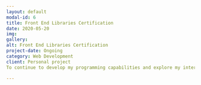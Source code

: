 ```yaml
---
layout: default
modal-id: 6
title: Front End Libraries Certification
date: 2020-05-20
img:
gallery:
alt: Front End Libraries Certification
project-date: Ongoing
category: Web Development
client: Personal project
To continue to develop my programming capabilities and explore my interest in new languages I continued completing FreeCodeCamps JavaScript Algorithms and Data Structures course. Working through exercises beginning with an introduction to JavaScript and moving on to basic data structures and debugging methods allowed me to establish and build up my programming skills. After covering functional and object orientation programming, I began testing and improving my abilities through a series of basic and then intermediate algorithms scripting before completing 5 mini projects to gain my certification. Details of the course content can be on <br/><b><a href="https://www.freecodecamp.org/learn" target="_blank">freecodecamp.org</a></b>.

---
```

